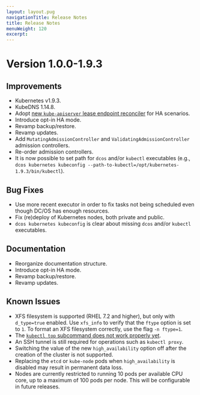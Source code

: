 ```yaml
---
layout: layout.pug
navigationTitle: Release Notes
title: Release Notes
menuWeight: 120
excerpt:
---
```


<!-- This source repo for this topic is https://github.com/mesosphere/dcos-kubernetes -->


# Version 1.0.0-1.9.3

## Improvements

* Kubernetes v1.9.3.
* KubeDNS 1.14.8.
* Adopt [new `kube-apiserver` lease endpoint reconciler](https://kubernetes.io/docs/admin/high-availability/building/#endpoint-reconciler) for HA scenarios.
* Introduce opt-in HA mode.
* Revamp backup/restore.
* Revamp updates.
* Add `MutatingAdmissionController` and `ValidatingAdmissionController` admission controllers.
* Re-order admission controllers.
* It is now possible to set path for `dcos` and/or `kubectl` executables (e.g.,
  `dcos kubernetes kubeconfig --path-to-kubectl=/opt/kubernetes-1.9.3/bin/kubectl`).

## Bug Fixes

* Use more recent executor in order to fix tasks not being scheduled even
  though DC/OS has enough resources.
* Fix (re)deploy of Kubernetes nodes, both private and public.
* `dcos kubernetes kubeconfig` is clear about missing `dcos` and/or `kubectl` executables.

## Documentation

* Reorganize documentation structure.
* Introduce opt-in HA mode.
* Revamp backup/restore.
* Revamp updates.

## Known Issues

* XFS filesystem is supported (RHEL 7.2 and higher), but only with `d_type=true` enabled. Use
  `xfs_info` to verify that the `ftype` option is set to `1`. To format an XFS filesystem correctly,
  use the flag `-n ftype=1`.
* The [`kubectl top` subcommand does not work properly yet](https://github.com/kubernetes/kubernetes/issues/59438).
* An SSH tunnel is still required for operations such as `kubectl proxy`.
* Switching the value of the new `high_availability` option off after the
  creation of the cluster is not supported.
* Replacing the `etcd` or `kube-node` pods when `high_availability` is disabled
  may result in permanent data loss.
* Nodes are currently restricted to running 10 pods per available CPU core, up to a maximum of 100 pods per node. This
  will be configurable in future releases.
